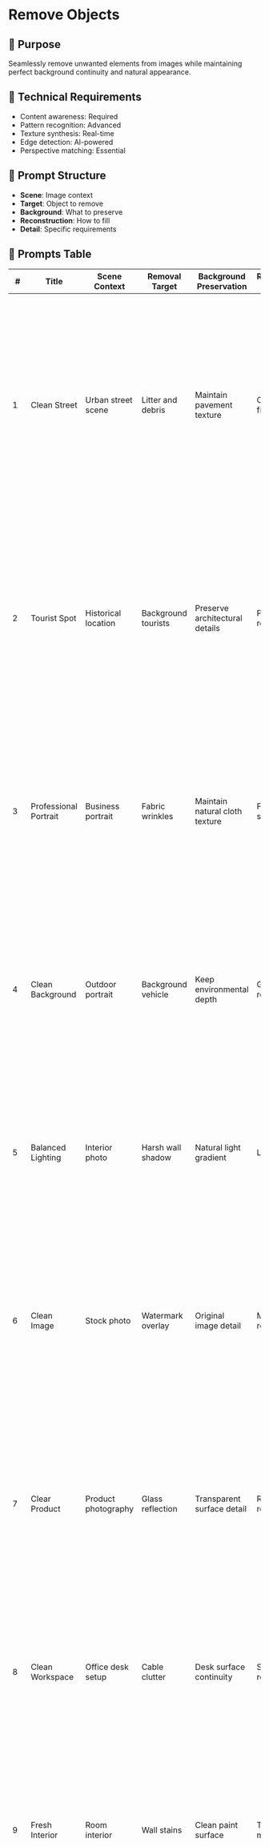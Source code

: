 # Remove Objects

## 🎯 Purpose
Seamlessly remove unwanted elements from images while maintaining perfect background continuity and natural appearance.

## 🔧 Technical Requirements
- Content awareness: Required
- Pattern recognition: Advanced
- Texture synthesis: Real-time
- Edge detection: AI-powered
- Perspective matching: Essential

## 📝 Prompt Structure
- **Scene**: Image context
- **Target**: Object to remove
- **Background**: What to preserve
- **Reconstruction**: How to fill
- **Detail**: Specific requirements

## 🎨 Prompts Table

| # | Title | Scene Context | Removal Target | Background Preservation | Reconstruction Method | Style | Complete Prompt |
|---|--------|---------------|----------------|------------------------|---------------------|--------|-----------------|
| 1 | Clean Street | Urban street scene | Litter and debris | Maintain pavement texture | Content-aware fill | Urban photography | Remove street debris while preserving exact pavement texture and pattern. Match surrounding concrete color variations. Maintain proper shadow continuity. Reconstruct any partially obscured line markings. Ensure consistent wear patterns. |
| 2 | Tourist Spot | Historical location | Background tourists | Preserve architectural details | Pattern-based reconstruction | Travel photography | Remove background people while maintaining architectural integrity. Reconstruct obscured building details. Match stone textures and patterns. Preserve atmospheric perspective. Ensure consistent lighting on reconstructed areas. |
| 3 | Professional Portrait | Business portrait | Fabric wrinkles | Maintain natural cloth texture | Frequency separation | Corporate headshot | Smooth out shirt wrinkles while preserving natural fabric texture. Maintain proper light interaction. Keep subtle fabric weave visible. Ensure consistent cloth behavior. Preserve intentional creases. |
| 4 | Clean Background | Outdoor portrait | Background vehicle | Keep environmental depth | Gradient reconstruction | Portrait photography | Remove parked car while maintaining background depth cues. Reconstruct landscaping elements. Match lighting transitions. Preserve atmospheric perspective. Ensure natural environment continuity. |
| 5 | Balanced Lighting | Interior photo | Harsh wall shadow | Natural light gradient | Light balancing | Interior design | Remove harsh shadow while maintaining natural light falloff. Preserve wall texture. Match surrounding illumination. Keep subtle depth indicators. Ensure consistent room lighting. |
| 6 | Clean Image | Stock photo | Watermark overlay | Original image detail | Multi-layer reconstruction | Commercial photo | Remove watermark while perfectly preserving underlying image detail. Match surrounding patterns and textures. Maintain color accuracy. Preserve image quality. Ensure seamless transition. |
| 7 | Clear Product | Product photography | Glass reflection | Transparent surface detail | Reflection removal | Commercial product | Remove unwanted reflections while maintaining glass transparency. Preserve product details. Keep intended highlights. Match surrounding clarity. Ensure consistent refraction effects. |
| 8 | Clean Workspace | Office desk setup | Cable clutter | Desk surface continuity | Surface reconstruction | Minimalist office | Remove visible cables while maintaining desk surface appearance. Match wood grain patterns. Preserve proper shadows. Keep power outlet details. Ensure clean lines. |
| 9 | Fresh Interior | Room interior | Wall stains | Clean paint surface | Texture matching | Real estate photo | Remove wall stains while matching exact paint texture. Preserve wall structure. Match color consistency. Maintain proper lighting interaction. Ensure uniform appearance. |
| 10 | Urban Scene | Street photography | Store signage | Brick wall pattern | Pattern synthesis | Urban landscape | Remove signboard while reconstructing brick wall pattern. Match mortar lines. Preserve weathering effects. Maintain architectural integrity. Ensure proper perspective alignment. |

## 🎯 Best Practices

### Removal Strategy
- Analyze surrounding context
- Plan reconstruction approach
- Consider lighting impact
- Maintain perspective accuracy
- Preserve depth cues

### Background Reconstruction
- Match patterns exactly
- Maintain texture consistency
- Preserve lighting gradients
- Keep perspective correct
- Handle edge transitions

### Detail Preservation
- Maintain fine textures
- Keep important shadows
- Preserve depth information
- Handle partial occlusions
- Retain ambient effects

### Quality Control
- Check pattern continuity
- Verify lighting consistency
- Ensure perspective accuracy
- Validate edge quality
- Test natural appearance

## 🔍 Quality Checklist
1. Pattern matching
2. Texture continuity
3. Lighting consistency
4. Shadow accuracy
5. Edge quality
6. Perspective alignment
7. Detail preservation
8. Natural appearance

## 🛠️ Recommended Tools
- Photoshop for basic removal
- Cleanup.pictures for AI assistance
- Snapseed for mobile editing
- Luminar Neo for AI enhancement
- Capture One for professional work

## 📸 Common Scenarios
1. People Removal
2. Object Elimination
3. Texture Cleanup
4. Shadow Adjustment
5. Reflection Removal
6. Pattern Reconstruction
7. Background Cleanup
8. Detail Enhancement